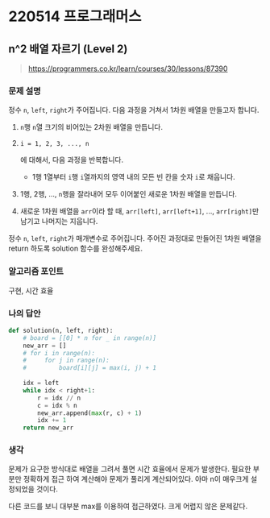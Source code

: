 # 220514 프로그래머스

## n^2 배열 자르기 (Level 2)

> https://programmers.co.kr/learn/courses/30/lessons/87390

### 문제 설명

정수 `n`, `left`, `right`가 주어집니다. 다음 과정을 거쳐서 1차원 배열을 만들고자 합니다.

1. `n`행 `n`열 크기의 비어있는 2차원 배열을 만듭니다.

2. ```
   i = 1, 2, 3, ..., n
   ```

   에 대해서, 다음 과정을 반복합니다.

   - 1행 1열부터 `i`행 `i`열까지의 영역 내의 모든 빈 칸을 숫자 `i`로 채웁니다.

3. 1행, 2행, ..., `n`행을 잘라내어 모두 이어붙인 새로운 1차원 배열을 만듭니다.

4. 새로운 1차원 배열을 `arr`이라 할 때, `arr[left]`, `arr[left+1]`, ..., `arr[right]`만 남기고 나머지는 지웁니다.

정수 `n`, `left`, `right`가 매개변수로 주어집니다. 주어진 과정대로 만들어진 1차원 배열을 return 하도록 solution 함수를 완성해주세요.

### 알고리즘 포인트

구현, 시간 효율

### 나의 답안

```python
def solution(n, left, right):
    # board = [[0] * n for _ in range(n)]
    new_arr = []
    # for i in range(n):
    #     for j in range(n):
    #         board[i][j] = max(i, j) + 1
    
    idx = left
    while idx < right+1:
        r = idx // n
        c = idx % n
        new_arr.append(max(r, c) + 1)
        idx += 1
    return new_arr
```

### 생각

문제가 요구한 방식대로 배열을 그려서 풀면 시간 효율에서 문제가 발생한다. 필요한 부분만 정확하게 접근 하여 계산해야 문제가 풀리게 계산되어있다. 아마 n이 매우크게 설정되었을 것이다.

다른 코드를 보니 대부분 max를 이용하여 접근하였다. 크게 어렵지 않은 문제같다.
